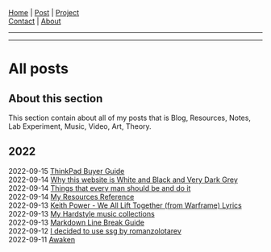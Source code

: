 <nav>
<a href="./index.html">Home</a>
|
<a href="./post.html">Post</a>
|
<a href="./project.html">Project</a>
<nav class="div-right">
<a href="./contact.html">Contact</a>
|
<a href="./about.html">About</a>
</nav>
</nav>
</header>
<hr><hr>
<main>
<!-- Your Content Start After This Line -->


# All posts

## About this section

This section contain about all of my posts that is Blog, Resources, Notes, Lab Experiment, Music, Video, Art, Theory.  

## 2022

2022-09-15 [ThinkPad Buyer Guide](./post/2022-09-15-thinkpad-buyer-guide.html)  
2022-09-14 [Why this website is White and Black and Very Dark Grey](./post/2022-09-14-why-this-website-is-white-and-black-and-very-dark-grey.html)  
2022-09-14 [Things that every man should be and do it](./post/2022-09-14-things-that-every-man-should-be-and-do-it.html)  
2022-09-14 [My Resources Reference](./post/2022-09-14-my-resources-reference.html)  
2022-09-13 [Keith Power - We All Lift Together (from Warframe) Lyrics](./post/2022-09-13-keith-power-we-all-lift-together-lyrics.html)  
2022-09-13 [My Hardstyle music collections](./post/2022-09-13-my-hardstyle-music-collections.html)  
2022-09-13 [Markdown Line Break Guide](./post/2022-09-13-markdown-line-break-guide.html)  
2022-09-12 [I decided to use ssg by romanzolotarev](./post/2022-09-12-i-decided-to-use-ssg-by-romanzolotarev.html)  
2022-09-11 [Awaken](./post/2022-09-11-awaken.html)
